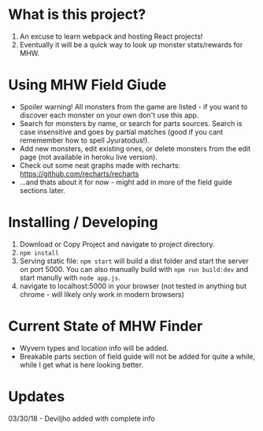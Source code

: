 # What is this project?
1. An excuse to learn webpack and hosting React projects!
2. Eventually it will be a quick way to look up monster stats/rewards for MHW.

# Using MHW Field Giude
* Spoiler warning! All monsters from the game are listed - if you want to discover each monster on your own don't use this app.
* Search for monsters by name, or search for parts sources. Search is case insensitive and goes by partial matches (good if you cant rememember how to spell Jyuratodus!).
* Add new monsters, edit existing ones, or delete monsters from the edit page (not available in heroku live version).
* Check out some neat graphs made with recharts: https://github.com/recharts/recharts
* ...and thats about it for now - might add in more of the field guide sections later.

# Installing / Developing
1. Download or Copy Project and navigate to project directory.
2. `npm install`
3. Serving static file: `npm start` will build a dist folder and start the server on port 5000. You can also manually build with `npm run build:dev` and start manully with `node app.js`.
4. navigate to localhost:5000 in your browser (not tested in anything but chrome - will likely only work in modern browsers)

# Current State of MHW Finder
* Wyvern types and location info will be added.
* Breakable parts section of field guide will not be added for quite a while, while I get what is here looking better.

# Updates
03/30/18 - Deviljho added with complete info
